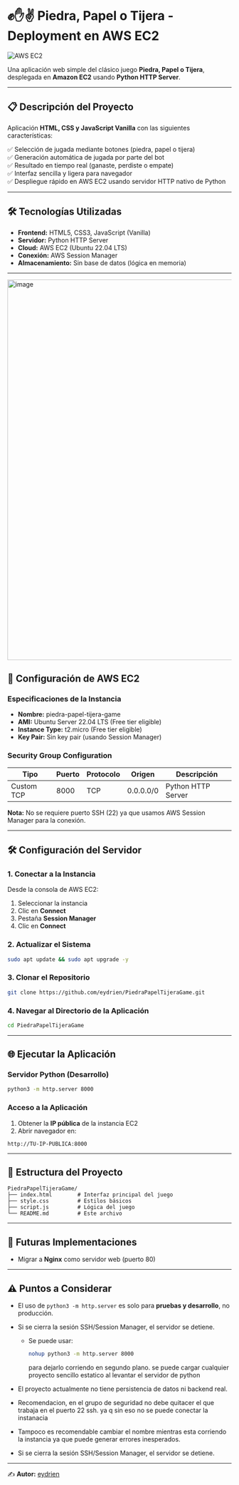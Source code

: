 # ✊✋✌️ Piedra, Papel o Tijera - Deployment en AWS EC2
![AWS EC2](https://img.shields.io/badge/deploy-AWS%20EC2-orange?logo=amazon-aws)


Una aplicación web simple del clásico juego **Piedra, Papel o Tijera**, desplegada en **Amazon EC2** usando **Python HTTP Server**.

---

## 📋 Descripción del Proyecto
Aplicación **HTML, CSS y JavaScript Vanilla** con las siguientes características:

✅ Selección de jugada mediante botones (piedra, papel o tijera)  
✅ Generación automática de jugada por parte del bot  
✅ Resultado en tiempo real (ganaste, perdiste o empate)  
✅ Interfaz sencilla y ligera para navegador  
✅ Despliegue rápido en AWS EC2 usando servidor HTTP nativo de Python  

---

## 🛠️ Tecnologías Utilizadas
- **Frontend:** HTML5, CSS3, JavaScript (Vanilla)  
- **Servidor:** Python HTTP Server  
- **Cloud:** AWS EC2 (Ubuntu 22.04 LTS)  
- **Conexión:** AWS Session Manager  
- **Almacenamiento:** Sin base de datos (lógica en memoria)  

---
<img width="1341" height="854" alt="image" src="https://github.com/user-attachments/assets/ae830b06-6977-4fe0-ac45-07be507c6655" />

## 🚀 Configuración de AWS EC2

### Especificaciones de la Instancia
- **Nombre:** piedra-papel-tijera-game  
- **AMI:** Ubuntu Server 22.04 LTS (Free tier eligible)  
- **Instance Type:** t2.micro (Free tier eligible)  
- **Key Pair:** Sin key pair (usando Session Manager)  

### Security Group Configuration
| Tipo       | Puerto | Protocolo | Origen     | Descripción            |
|------------|--------|-----------|------------|------------------------|
| Custom TCP | 8000   | TCP       | 0.0.0.0/0  | Python HTTP Server     |

**Nota:** No se requiere puerto SSH (22) ya que usamos AWS Session Manager para la conexión.  

---

## 🛠️ Configuración del Servidor

### 1. Conectar a la Instancia
Desde la consola de AWS EC2:
1. Seleccionar la instancia  
2. Clic en **Connect**  
3. Pestaña **Session Manager**  
4. Clic en **Connect**  

### 2. Actualizar el Sistema
```bash
sudo apt update && sudo apt upgrade -y
```

### 3. Clonar el Repositorio
```bash
git clone https://github.com/eydrien/PiedraPapelTijeraGame.git
```

### 4. Navegar al Directorio de la Aplicación
```bash
cd PiedraPapelTijeraGame
```

---

## 🌐 Ejecutar la Aplicación

### Servidor Python (Desarrollo)
```bash
python3 -m http.server 8000
```

### Acceso a la Aplicación
1. Obtener la **IP pública** de la instancia EC2  
2. Abrir navegador en:  

```
http://TU-IP-PUBLICA:8000
```

---

## 📁 Estructura del Proyecto
```
PiedraPapelTijeraGame/
├── index.html        # Interfaz principal del juego
├── style.css         # Estilos básicos
├── script.js         # Lógica del juego
└── README.md         # Este archivo
```

---

## 🔮 Futuras Implementaciones
- Migrar a **Nginx** como servidor web (puerto 80)  


---

## ⚠️ Puntos a Considerar
- El uso de `python3 -m http.server` es solo para **pruebas y desarrollo**, no producción.  
- Si se cierra la sesión SSH/Session Manager, el servidor se detiene.  
  - Se puede usar:  
    ```bash
    nohup python3 -m http.server 8000 
    ```  
    para dejarlo corriendo en segundo plano.
    se puede cargar cualquier proyecto sencillo estatico al levantar el servidor de python
- El proyecto actualmente no tiene persistencia de datos ni backend real.

- Recomendacion, en el grupo de seguridad no debe quitacer el que trabaja en el puerto 22 ssh. ya q sin eso no se puede conectar la instanacia
- Tampoco es recomendable cambiar el nombre mientras esta corriendo la instancia ya que puede generar errores inesperados. 
- Si se cierra la sesión SSH/Session Manager, el servidor se detiene.  
  

---
✍️ **Autor:** [eydrien](https://github.com/eydrien)  
